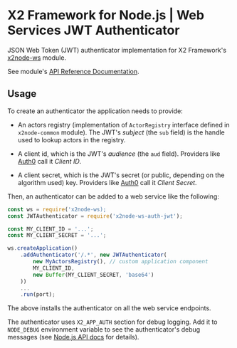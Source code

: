 # X2 Framework for Node.js | Web Services JWT Authenticator

JSON Web Token (JWT) authenticator implementation for X2 Framework's [x2node-ws](https://www.npmjs.com/package/x2node-ws) module.

See module's [API Reference Documentation](https://boylesoftware.github.io/x2node-api-reference/module-x2node-ws-auth-jwt.html).

## Usage

To create an authenticator the application needs to provide:

* An actors registry (implementation of `ActorRegistry` interface defined in `x2node-common` module). The JWT's _subject_ (the `sub` field) is the handle used to lookup actors in the registry.

* A client id, which is the JWT's _audience_ (the `aud` field). Providers like [Auth0](https://auth0.com/) call it _Client ID_.

* A client secret, which is the JWT's secret (or public, depending on the algorithm used) key. Providers like [Auth0](https://auth0.com/) call it _Client Secret_.

Then, an authenticator can be added to a web service like the following:

```javascript
const ws = require('x2node-ws);
const JWTAuthenticator = require('x2node-ws-auth-jwt');

const MY_CLIENT_ID = '...';
const MY_CLIENT_SECRET = '...';

ws.createApplication()
    .addAuthenticator('/.*', new JWTAuthenticator(
        new MyActorsRegistry(), // custom application component
        MY_CLIENT_ID,
        new Buffer(MY_CLIENT_SECRET, 'base64')
    ))
    ...
    .run(port);
```

The above installs the authenticator on all the web service endpoints.

The authenticator uses `X2_APP_AUTH` section for debug logging. Add it to `NODE_DEBUG` environment variable to see the authenticator's debug messages (see [Node.js API docs](https://nodejs.org/docs/latest-v4.x/api/util.html#util_util_debuglog_section) for details).
